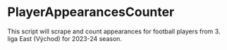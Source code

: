 # PlayerAppearancesCounter
This script will scrape and count appearances for football players from 3. liga East (Východ) for 2023-24 season.
